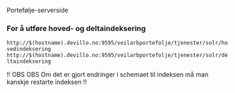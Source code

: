 Portefølje-serverside

### For å utføre hoved- og deltaindeksering
`http://$(hostname).devillo.no:9595/veilarbportefolje/tjenester/solr/hovedindeksering`
`http://$(hostname).devillo.no:9595/veilarbportefolje/tjenester/solr/deltaindeksering`

!! OBS OBS Om det er gjort endringer i schemaet til indeksen må man kanskje restarte indeksen !!
